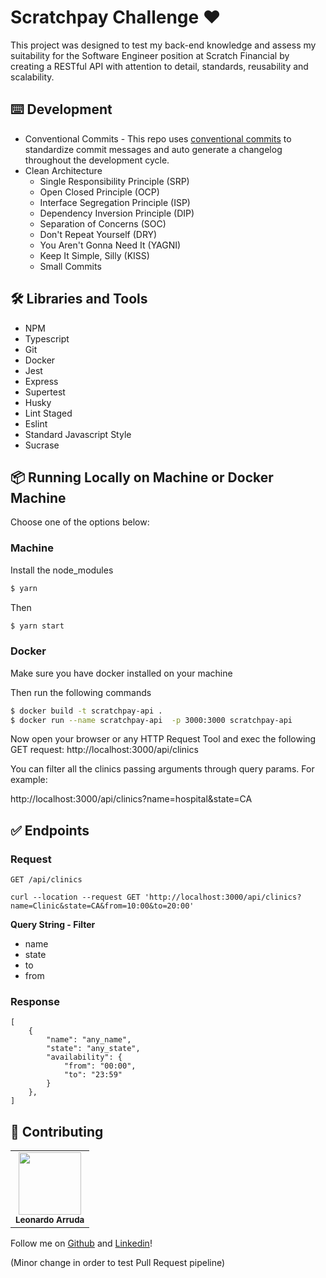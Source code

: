 # Scratchpay Challenge ❤️
This project was designed to test my back-end knowledge and assess my suitability for the Software Engineer position at Scratch Financial by creating a RESTful API with attention to detail, standards, reusability and scalability.

## ⌨️ Development

- Conventional Commits - This repo uses [conventional commits](https://www.conventionalcommits.org/en/v1.0.0-beta.3/) to standardize commit messages and auto generate a changelog throughout the development cycle.
- Clean Architecture
  - Single Responsibility Principle (SRP)
  - Open Closed Principle (OCP)
  - Interface Segregation Principle (ISP)
  - Dependency Inversion Principle (DIP)
  - Separation of Concerns (SOC)
  - Don't Repeat Yourself (DRY)
  - You Aren't Gonna Need It (YAGNI)
  - Keep It Simple, Silly (KISS)
  - Small Commits

## 🛠️ Libraries and Tools

- NPM
- Typescript
- Git
- Docker
- Jest
- Express
- Supertest
- Husky
- Lint Staged
- Eslint
- Standard Javascript Style
- Sucrase

## 📦 Running Locally on Machine or Docker Machine

Choose one of the options below:

### **Machine**

Install the node_modules

```bash
$ yarn
```
Then

```bash
$ yarn start
```
### **Docker**

Make sure you have docker installed on your machine

Then run the following commands

```bash
$ docker build -t scratchpay-api .
$ docker run --name scratchpay-api  -p 3000:3000 scratchpay-api
```
Now open your browser or any HTTP Request Tool and exec the following GET request: http://localhost:3000/api/clinics

You can filter all the clinics passing arguments through query params. For example:

http://localhost:3000/api/clinics?name=hospital&state=CA

## ✅ Endpoints

### **Request**

`GET /api/clinics`

    curl --location --request GET 'http://localhost:3000/api/clinics?name=Clinic&state=CA&from=10:00&to=20:00'

**Query String - Filter**

- name
- state
- to
- from

### **Response**

    [
        {
            "name": "any_name",
            "state": "any_state",
            "availability": {
                "from": "00:00",
                "to": "23:59"
            }
        },
    ]

## 🤝 Contributing

<table>
  <tr>
    <td align="center"><img src="https://avatars.githubusercontent.com/u/49277374?v=4" width="100px;" alt=""/>
      <br />      
      <sub>
        <b>Leonardo Arruda</b>
      </sub>      
      <br />
    </td>
  </tr>
</table>

Follow me on <a href="https://github.com/LeonardoArrudaMesquita">Github</a> and <a href="https://www.linkedin.com/in/leonardo-arruda-40053b146/">Linkedin</a>!

(Minor change in order to test Pull Request pipeline)